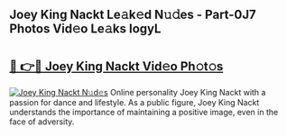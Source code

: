 ## Joey King Nackt Le𝚊k𝚎d N𝚞𝚍es - Part-0J7 Photos Vid𝚎o Le𝚊ks IogyL

# <h2><a href="http://fb4y4l6.evod.top/?m=Joey+King+Nackt">🔗 👉🔴 Joey King Nackt Vid𝚎o Ph𝚘t𝚘s</a></h2>

[![Joey King Nackt N𝚞d𝚎s](https://i.imgur.com/8V9OHl7.gif)](http://fb4y4l6.evod.top/?m=Joey+King+Nackt)
Online personality Joey King Nackt with a passion for dance and lifestyle. As a public figure, Joey King Nackt understands the importance of maintaining a positive image, even in the face of adversity. 
